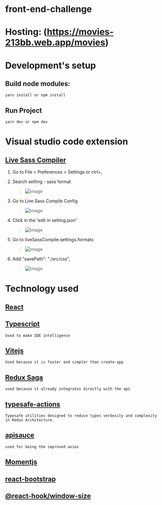 # front-end-challenge
# Hosting: (https://movies-213bb.web.app/movies)

# Development's setup

## Build node modules:
    yarn install or npm install

## Run Project 
    yarn dev or npm dev

    
# Visual studio code extension  
## [Live Sass Compiler](https://marketplace.visualstudio.com/items?itemName=ritwickdey.live-sass#review-details)

1. Go to File > Preferences > Settings or ctrl+,
2. Search setting - sass format
    >![image](https://user-images.githubusercontent.com/77131209/152639146-cfb222a8-1077-43bd-ba49-f388a3a3e24e.png)

3. Go to Live Sass Compile Config
    >![image](https://user-images.githubusercontent.com/77131209/152639334-3fa7d3d3-6c17-4bb5-af0c-b99d6e16a85d.png)

4. Click in the 'edit in setting.json'
    >![image](https://user-images.githubusercontent.com/77131209/152639400-d86f1947-a5d8-4424-b219-20b294f4640f.png)

5. Go to liveSassCompile.settings.formats
    >![image](https://user-images.githubusercontent.com/77131209/152639496-c4bb6c44-70dc-4ead-b5b1-25bc9d67c3cd.png)

4. Add "savePath": "./src/css",
    >![image](https://user-images.githubusercontent.com/77131209/152639572-f0ad9e02-9b04-45e6-8ef5-327b6218950f.png)

# Technology used
## [React](https://pt-br.reactjs.org)
## [Typescript](https://www.typescriptlang.org)
    Used to make IDE intelligence

## [Vitejs](https://vitejs.dev)
    Used because it is faster and simpler than create-app

## [Redux Saga](https://redux-saga.js.org)
    used because it already integrates directly with the api

## [typesafe-actions](https://www.npmjs.com/package/typesafe-actions)
    Typesafe utilities designed to reduce types verbosity and complexity in Redux Architecture.

## [apisauce](https://www.npmjs.com/package/apisauce)
    used for being the improved axios

## [Momentjs](https://momentjs.com)
    
## [react-bootstrap](https://react-bootstrap.netlify.app)
## [@react-hook/window-size](https://www.npmjs.com/package/@react-hook/window-size)